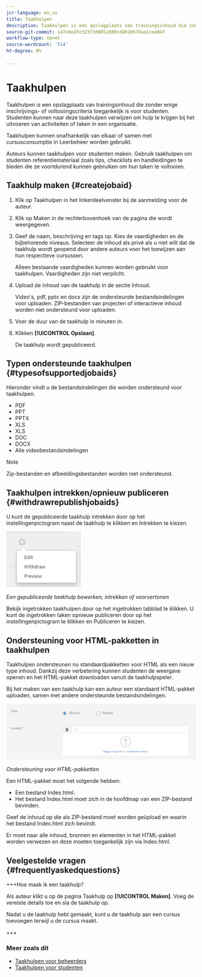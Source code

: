 ```yaml
---
jcr-language: en_us
title: Taakhulpen
description: Taakhulpen is een opslagplaats van trainingsinhoud die zonder enige inschrijvings- of voltooiingscriteria toegankelijk is voor studenten. Studenten kunnen naar deze taakhulpen verwijzen om hulp te krijgen bij het uitvoeren van activiteiten of taken in een organisatie.
source-git-commit: 147e9edfe323f3d0851880cd401067daa1cee84f
workflow-type: tm+mt
source-wordcount: '514'
ht-degree: 0%

---
```




# Taakhulpen

Taakhulpen is een opslagplaats van trainingsinhoud die zonder enige inschrijvings- of voltooiingscriteria toegankelijk is voor studenten. Studenten kunnen naar deze taakhulpen verwijzen om hulp te krijgen bij het uitvoeren van activiteiten of taken in een organisatie.

Taakhulpen kunnen onafhankelijk van elkaar of samen met cursusconsumptie in Leerbeheer worden gebruikt.

Auteurs kunnen taakhulpen voor studenten maken. Gebruik taakhulpen om studenten referentiemateriaal zoals tips, checklists en handleidingen te bieden die ze voortdurend kunnen gebruiken om hun taken te voltooien.

## Taakhulp maken {#createjobaid}

1. Klik op Taakhulpen in het linkerdeelvenster bij de aanmelding voor de auteur.
1. Klik op Maken in de rechterbovenhoek van de pagina die wordt weergegeven.
1. Geef de naam, beschrijving en tags op. Kies de vaardigheden en de bijbehorende niveaus. Selecteer de inhoud als privé als u niet wilt dat de taakhulp wordt geopend door andere auteurs voor het toewijzen aan hun respectieve cursussen.

   Alleen bestaande vaardigheden kunnen worden gebruikt voor taakhulpen. Vaardigheden zijn niet verplicht.

1. Upload de inhoud van de taakhulp in de sectie Inhoud.

   Video&#39;s, pdf, pptx en docx zijn de ondersteunde bestandsindelingen voor uploaden. ZIP-bestanden van projecten of interactieve inhoud worden niet ondersteund voor uploaden.

1. Voer de duur van de taakhulp in minuten in.
1. Klikken **[!UICONTROL Opslaan]**.

   De taakhulp wordt gepubliceerd.

## Typen ondersteunde taakhulpen {#typesofsupportedjobaids}

Hieronder vindt u de bestandsindelingen die worden ondersteund voor taakhulpen.

* PDF
* PPT
* PPTX
* XLS
* XLS
* DOC
* DOCX
* Alle videobestandsindelingen

>[!NOTE]
>
>Zip-bestanden en afbeeldingsbestanden worden niet ondersteund.

## Taakhulpen intrekken/opnieuw publiceren {#withdrawrepublishjobaids}

U kunt de gepubliceerde taakhulp intrekken door op het instellingenpictogram naast de taakhulp te klikken en Intrekken te kiezen.

![](assets/job-aid-withdraw.png)

*Een gepubliceerde taakhulp bewerken, intrekken of voorvertonen*

Bekijk ingetrokken taakhulpen door op het ingetrokken tabblad te klikken. U kunt de ingetrokken taken opnieuw publiceren door op het instellingenpictogram te klikken en Publiceren te kiezen.

## Ondersteuning voor HTML-pakketten in taakhulpen

Taakhulpen ondersteunen nu standaardpakketten voor HTML als een nieuw type inhoud. Dankzij deze verbetering kunnen studenten de weergave openen en het HTML-pakket downloaden vanuit de taakhulpspeler.

Bij het maken van een taakhulp kan een auteur een standaard HTML-pakket uploaden, samen met andere ondersteunde bestandsindelingen.

![](assets/html-job-aid.png)

*Ondersteuning voor HTML-pakketten*

Een HTML-pakket moet het volgende hebben:

* Een bestand Index.html.
* Het bestand Index.html moet zich in de hoofdmap van een ZIP-bestand bevinden.

Geef de inhoud op die als ZIP-bestand moet worden geüpload en waarin het bestand Index.html zich bevindt.

Er moet naar alle inhoud, bronnen en elementen in het HTML-pakket worden verwezen en deze moeten toegankelijk zijn via Index.html.

## Veelgestelde vragen {#frequentlyaskedquestions}

+++Hoe maak ik een taakhulp?

Als auteur klikt u op de pagina Taakhulp op **[!UICONTROL Maken]**. Voeg de vereiste details toe en sla de taakhulp op.

Nadat u de taakhulp hebt gemaakt, kunt u de taakhulp aan een cursus toevoegen terwijl u de cursus maakt.

+++

### Meer zoals dit

* [Taakhulpen voor beheerders](../../administrators/feature-summary/job-aids.md)
* [Taakhulpen voor studenten](../../learners/feature-summary/job-aids.md)
